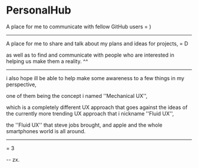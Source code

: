 # PersonalHub
A place for me to communicate with fellow GitHub users = )

----

A place for me to share and talk about my plans and ideas for projects, = D

as well as to find and communicate with people who are interested in helping us make them a reality. ^^

----

i also hope ill be able to help make some awareness to a few things in my perspective,

one of them being the concept i named ''Mechanical UX'', 

which is a completely different UX approach
that goes against the ideas of the currently more trending UX approach that i nickname ''Fluid UX'', 

the ''Fluid UX'' that steve jobs brought, and apple and the whole smartphones world is all around.

----

= 3

-- 
zx.
